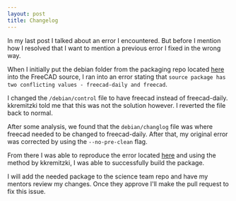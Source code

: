 ```yaml
---
layout: post
title: Changelog
---
```


In my last post I talked about an error I encountered. But before I mention how I resolved that I want to mention a previous error I fixed in the wrong way.

When I initially put the debian folder from the packaging repo located [here](https://salsa.debian.org/science-team/freecad) into the FreeCAD source, I ran into an error stating that `source package has two conflicting values - freecad-daily and freecad`.

I changed the `/debian/control` file to have freecad instead of freecad-daily. kkremitzki told me that this was not the solution however. I reverted the file back to normal.

After some analysis, we found that the `debian/changlog` file was where freecad needed to be changed to freecad-daily. After that, my original error was corrected by using the `--no-pre-clean` flag.

From there I was able to reproduce the error located [here](https://forum.freecadweb.org/viewtopic.php?p=314468) and using the method by kkremitzki, I was able to successfully build the package.

I will add the needed package to the science team repo and have my mentors review my changes. Once they approve I'll make the pull request to fix this issue.